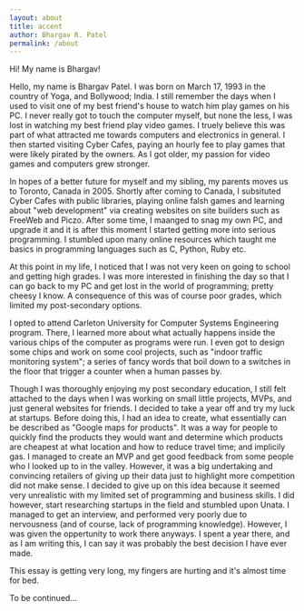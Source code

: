 ```yaml
---
layout: about
title: accent
author: Bhargav R. Patel
permalink: /about
---
```


Hi! My name is Bhargav!

Hello, my name is Bhargav Patel. I was born on March 17, 1993 in the country of Yoga, and Bollywood; India. I still remember the days when I used to visit one of my best friend's house to watch him play games on his PC. I never really got to touch the computer myself, but none the less, I was lost in watching my best friend play video games. I truely believe this was part of what attracted me towards computers and electronics in general. I then started visiting Cyber Cafes, paying an hourly fee to play games that were likely pirated by the owners. As I got older, my passion for video games and computers grew stronger.

In hopes of a better future for myself and my sibling, my parents moves us to Toronto, Canada in 2005. Shortly after coming to Canada, I subsituted Cyber Cafes with public libraries, playing online falsh games and learning about "web development" via creating websites on site builders such as FreeWeb and Piczo. After some time, I maanged to snag my own PC, and upgrade it and it is after this moment I started getting more into serious programming. I stumbled upon many online resources which taught me basics in programming languages such as C, Python, Ruby etc.

At this point in my life, I noticed that I was not very keen on going to school and getting high grades. I was more interested in finishing the day so that I can go back to my PC and get lost in the world of programming; pretty cheesy I know. A consequence of this was of course poor grades, which limited my post-secondary options.

I opted to attend Carleton University for Computer Systems Engineering program. There, I learned more about what actually happens inside the various chips of the computer as programs were run. I even got to design some chips and work on some cool projects, such as "indoor traffic monitoring system"; a series of fancy words that boil down to a switches in the floor that trigger a counter when a human passes by.

Though I was thoroughly enjoying my post secondary education, I still felt attached to the days when I was working on small little projects, MVPs, and just general websites for friends. I decided to take a year off and try my luck at startups. Before doing this, I had an idea to create, what essentially can be described as "Google maps for products". It was a way for people to quickly find the products they would want and determine which products are cheapest at what location and how to reduce travel time; and implicily gas. I managed to create an MVP and get good feedback from some people who I looked up to in the valley. However, it was a big undertaking and convincing retailers of giving up their data just to highlight more competition did not make sense. I decided to give up on this idea because it seemed very unrealistic with my limited set of programming and business skills. I did however, start researching startups in the field and stumbled upon Unata. I managed to get an interview, and performed very poorly due to nervousness (and of course, lack of programming knowledge). However, I was given the oppertunity to work there anyways. I spent a year there, and as I am writing this, I can say it was probably the best decision I have ever made. 

This essay is getting very long, my fingers are hurting and it's almost time for bed.

To be continued...
